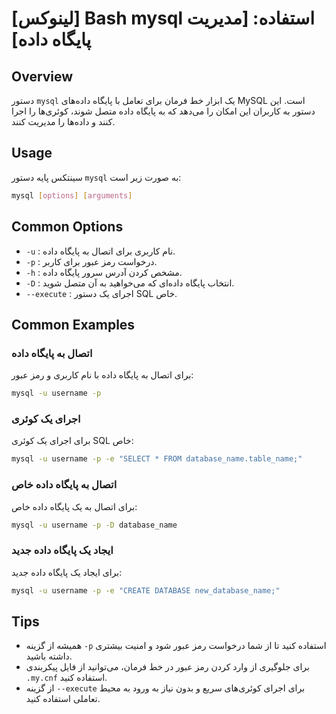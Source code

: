 # [لینوکس] Bash mysql استفاده: [مدیریت پایگاه داده]

## Overview
دستور `mysql` یک ابزار خط فرمان برای تعامل با پایگاه داده‌های MySQL است. این دستور به کاربران این امکان را می‌دهد که به پایگاه داده متصل شوند، کوئری‌ها را اجرا کنند و داده‌ها را مدیریت کنند.

## Usage
سینتکس پایه دستور `mysql` به صورت زیر است:

```bash
mysql [options] [arguments]
```

## Common Options
- `-u` : نام کاربری برای اتصال به پایگاه داده.
- `-p` : درخواست رمز عبور برای کاربر.
- `-h` : مشخص کردن آدرس سرور پایگاه داده.
- `-D` : انتخاب پایگاه داده‌ای که می‌خواهید به آن متصل شوید.
- `--execute` : اجرای یک دستور SQL خاص.

## Common Examples
### اتصال به پایگاه داده
برای اتصال به پایگاه داده با نام کاربری و رمز عبور:

```bash
mysql -u username -p
```

### اجرای یک کوئری
برای اجرای یک کوئری SQL خاص:

```bash
mysql -u username -p -e "SELECT * FROM database_name.table_name;"
```

### اتصال به پایگاه داده خاص
برای اتصال به یک پایگاه داده خاص:

```bash
mysql -u username -p -D database_name
```

### ایجاد یک پایگاه داده جدید
برای ایجاد یک پایگاه داده جدید:

```bash
mysql -u username -p -e "CREATE DATABASE new_database_name;"
```

## Tips
- همیشه از گزینه `-p` استفاده کنید تا از شما درخواست رمز عبور شود و امنیت بیشتری داشته باشید.
- برای جلوگیری از وارد کردن رمز عبور در خط فرمان، می‌توانید از فایل پیکربندی `.my.cnf` استفاده کنید.
- از گزینه `--execute` برای اجرای کوئری‌های سریع و بدون نیاز به ورود به محیط تعاملی استفاده کنید.